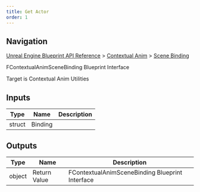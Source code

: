 ```yaml
---
title: Get Actor
order: 1
---
```

## Navigation

[Unreal Engine Blueprint API Reference](https://dev.epicgames.com/documentation/en-us/unreal-engine/BlueprintAPI) > [Contextual Anim](https://dev.epicgames.com/documentation/en-us/unreal-engine/BlueprintAPI/ContextualAnim) > [Scene Binding](https://dev.epicgames.com/documentation/en-us/unreal-engine/BlueprintAPI/ContextualAnim/SceneBinding)

FContextualAnimSceneBinding Blueprint Interface

Target is Contextual Anim Utilities

## Inputs

| Type | Name | Description |
| --- | --- | --- |
| struct | Binding |  |

## Outputs

| Type | Name | Description |
| --- | --- | --- |
| object | Return Value | FContextualAnimSceneBinding Blueprint Interface |
